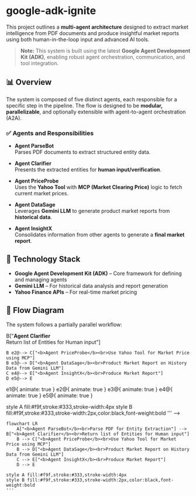 # google-adk-ignite

This project outlines a **multi-agent architecture** designed to extract market intelligence from PDF documents and produce insightful market reports using both human-in-the-loop input and advanced AI tools.

> **Note:** This system is built using the latest **Google Agent Development Kit (ADK)**, enabling robust agent orchestration, communication, and tool integration.

## 📊 Overview

The system is composed of five distinct agents, each responsible for a specific step in the pipeline. The flow is designed to be **modular, parallelizable**, and optionally extensible with agent-to-agent orchestration (A2A).

### ✅ Agents and Responsibilities

- **Agent ParseBot**  
  Parses PDF documents to extract structured entity data.

- **Agent Clarifier**  
  Presents the extracted entities for **human input/verification**.

- **Agent PriceProbe**  
  Uses the **Yahoo Tool** with **MCP (Market Clearing Price)** logic to fetch current market prices.

- **Agent DataSage**  
  Leverages **Gemini LLM** to generate product market reports from **historical data**.

- **Agent InsightX**  
  Consolidates information from other agents to generate a **final market report**.

## 🧰 Technology Stack

- **Google Agent Development Kit (ADK)** – Core framework for defining and managing agents  
- **Gemini LLM** – For historical data analysis and report generation  
- **Yahoo Finance APIs** – For real-time market pricing  

## 🔀 Flow Diagram

The system follows a partially parallel workflow:

<!-- ```mermaid
flowchart LR
    A["<b>Agent ParseBot</b><br>Parse PDF for Entity Extraction"] e1@--> B["<b>Agent Clarifier</b><br>Return list of Entities for Human input"]
    B e2@--> C["<b>Agent PriceProbe</b><br>Use Yahoo Tool for Market Price using MCP"]
    B e3@--> D["<b>Agent DataSage</b><br>Product Market Report on History Data from Gemini LLM"]
    C e4@--> E["<b>Agent InsightX</b><br>Produce Market Report"]
    D e5@--> E

e1@{ animate: true }
e2@{ animate: true }
e3@{ animate: true }
e4@{ animate: true }
e5@{ animate: true }

style A fill:#f9f,stroke:#333,stroke-width:4px
style B fill:#f9f,stroke:#333,stroke-width:2px,color:black,font-weight:bold
''' -->

```mermaid
flowchart LR
    A["<b>Agent ParseBot</b><br>Parse PDF for Entity Extraction"] --> B["<b>Agent Clarifier</b><br>Return list of Entities for Human input"]
    B --> C["<b>Agent PriceProbe</b><br>Use Yahoo Tool for Market Price using MCP"]
    B --> D["<b>Agent DataSage</b><br>Product Market Report on History Data from Gemini LLM"]
    C --> E["<b>Agent InsightX</b><br>Produce Market Report"]
    D --> E

style A fill:#f9f,stroke:#333,stroke-width:4px
style B fill:#f9f,stroke:#333,stroke-width:2px,color:black,font-weight:bold
'''